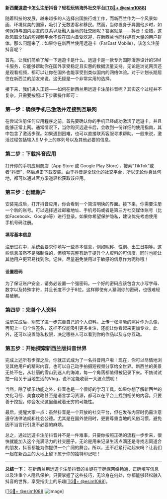 **新西蘭遠遊卡怎么注册抖音？轻松玩转海外社交平台[[TG💪+ @esim1088](https://t.me/s/esim1088)]**

随着科技的发展，越来越多的人选择出国旅行或工作，而新西兰作为一个风景如画、环境优美的国家，吸引了无数游客和移民。然而，当你置身于异国他乡时，如何保持与国内朋友的联系以及融入当地的社交圈呢？答案就是——抖音！没错，这款风靡全球的短视频平台不仅在国内备受欢迎，在新西兰也同样拥有大量的用户群体。那么问题来了：如果你在新西兰使用远遊卡（FarEast Mobile），该怎么注册抖音呢？

首先，让我们简单了解一下远遊卡是什么。远遊卡是一款专为国际漫游设计的SIM卡服务，它能够帮助你在国外享受稳定且实惠的数据流量支持。无论是浏览网页还是观看视频，都可以让你在国外也能享受到类似国内的网络体验。对于计划长期居住在新西兰的朋友来说，这无疑是一个非常实用的选择。

接下来，我们进入正题——如何在新西兰用远遊卡注册抖音呢？其实这个过程并不复杂，只需要按照以下步骤操作即可：

### **第一步：确保手机已激活并连接到互联网**
在尝试注册任何应用程序之前，首先要确认你的手机已经成功激活了远遊卡，并且能够正常上网。通常情况下，当你购买远遊卡后，会收到一份详细的使用指南，其中包含了激活步骤。如果遇到困难，也可以直接联系客服寻求帮助。一般来说，激活过程包括输入SIM卡上的序列号以及其他必要的信息。

### **第二步：下载抖音应用**
打开你的手机应用商店（App Store 或 Google Play Store），搜索“TikTok”或者“抖音”，然后点击下载安装。由于抖音是全球化的社交平台，所以无论你身处何地，都可以通过官方渠道轻松获取该应用。

### **第三步：创建账户**
安装完成后，打开抖音应用，你会看到一个简洁明快的界面。接下来，你需要注册一个新的账号。可以选择通过邮箱地址、手机号码或者是第三方社交媒体账号（比如Facebook、Google等）进行登录。如果你希望保护隐私，建议优先考虑使用手机号码注册。

#### **填写基本信息**
注册过程中，系统会要求你填写一些基本信息，例如昵称、性别、出生日期等。这些信息虽然不是强制性的，但填写完整有助于提升个人资料的可信度，同时也能让其他用户更容易找到你。记住，尽量避免使用过于敏感的信息作为昵称哦！

#### **设置密码**
为了保证账户安全，请务必设置一个强密码。一个好的密码应该包含大小写字母、数字以及特殊字符，并且长度不少于8位。这样即使有人猜测你的密码，也很难轻易破解。

### **第四步：完善个人资料**
注册完成后，别忘了进一步完善自己的个人资料。上传一张清晰的照片作为头像，再配上一句个性签名，这样不仅能吸引更多关注，还能让你看起来更加专业。此外，还可以设置隐私权限，决定哪些人可以看到你的作品以及与你互动。

### **第五步：开始探索新西兰版抖音世界**
完成上述所有步骤之后，你就正式成为了一名抖音用户啦！现在，你可以尽情地浏览其他用户的精彩内容，也可以自己动手拍摄短视频分享给全世界。新西兰的美景无处不在，从壮丽的雪山到迷人的海滩，每一个角落都值得被记录下来。不妨试试拍一段关于当地生活的Vlog，说不定能收获一大波点赞呢！

当然，除了娱乐功能之外，抖音也是一个很好的学习工具。如果你想了解新西兰的文化习俗、美食攻略甚至是语言学习资源，都可以在平台上找到相关的内容。只要善于挖掘，你会发现这里蕴藏着无穷的可能性。

最后，提醒大家一点：虽然抖音是一个开放的社交平台，但在发布内容时仍需注意遵守法律法规和社会公德。尤其是在国外使用时，更要尊重当地的风俗习惯，避免因不当言行引发不必要的麻烦。

总之，通过远遊卡注册抖音并不是一件难事，只要你按照正确的流程一步步来，很快就能加入这个充满活力的社交圈子。无论是用来记录生活点滴还是寻找志同道合的朋友，抖音都能为你提供一个广阔的舞台。所以，还不赶紧行动起来吗？让我们一起在新西兰的大地上留下属于你的独特印记吧！

---

**总结一下：** 在新西兰用远遊卡注册抖音的关键在于确保网络畅通、正确填写信息以及注重个人隐私保护。只要掌握了这些技巧，无论身在何处，你都能够轻松融入抖音的世界，享受指尖上的乐趣[[TG💪+ @esim1088](https://t.me/s/esim1088)]。

[[TG💪+ @esim1088](https://t.me/s/esim1088) ![Image](https://i.postimg.cc/4NQfJmqS/Snipaste-2025-05-13-00-14-12.png)]